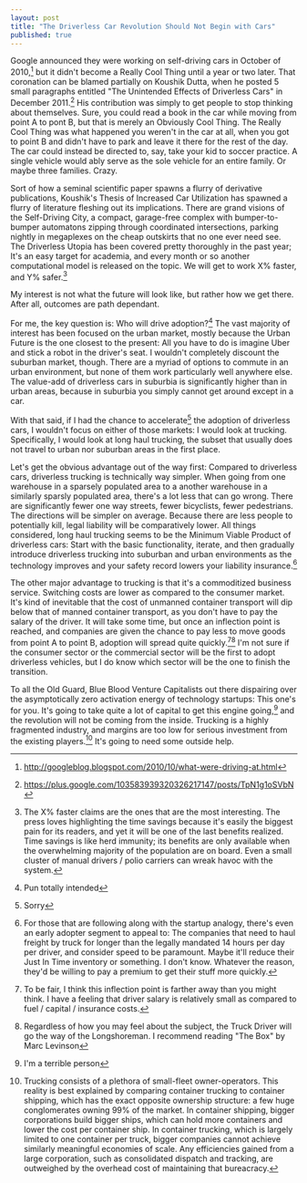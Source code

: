 ```yaml
---
layout: post
title: "The Driverless Car Revolution Should Not Begin with Cars"
published: true
---
```


Google announced they were working on self-driving cars in October of 2010,[^1] but it didn't become a Really Cool Thing until a year or two later. That coronation can be blamed partially on Koushik Dutta, when he posted 5 small paragraphs entitled "The Unintended Effects of Driverless Cars" in December 2011.[^2] His contribution was simply to get people to stop thinking about themselves. Sure, you could read a book in the car while moving from point A to pont B, but that is merely an Obviously Cool Thing. The Really Cool Thing was what happened you weren't in the car at all, when you got to point B and didn't have to park and leave it there for the rest of the day. The car could instead be directed to, say, take your kid to soccer practice. A single vehicle would ably serve as the sole vehicle for an entire family. Or maybe three families. Crazy.

Sort of how a seminal scientific paper spawns a flurry of derivative publications, Koushik's Thesis of Increased Car Utilization has spawned a flurry of literature fleshing out its implications. There are grand visions of the Self-Driving City, a compact, garage-free complex with bumper-to-bumper automatons zipping through coordinated intersections, parking nightly in megaplexes on the cheap outskirts that no one ever need see. The Driverless Utopia has been covered pretty thoroughly in the past year; It's an easy target for academia, and every month or so another computational model is released on the topic. We will get to work X% faster, and Y% safer.[^3]

My interest is not what the future will look like, but rather how we get there. After all, outcomes are path dependant.

For me, the key question is: Who will drive adoption?[^4] The vast majority of interest has been focused on the urban market, mostly because the Urban Future is the one closest to the present: All you have to do is imagine Uber and stick a robot in the driver's seat. I wouldn't completely discount the suburban market, though. There are a myriad of options to commute in an urban environment, but none of them work particularly well anywhere else. The value-add of driverless cars in suburbia is significantly higher than in urban areas, because in suburbia you simply cannot get around except in a car.

With that said, if I had the chance to accelerate[^5] the adoption of driverless cars, I wouldn't focus on either of those markets: I would look at  trucking. Specifically, I would look at long haul trucking, the subset that usually does not travel to urban nor suburban areas in the first place.

Let's get the obvious advantage out of the way first: Compared to driverless cars, driverless trucking is technically way simpler. When going from one warehouse in a sparsely populated area to a another warehouse in a similarly sparsly populated area, there's a lot less that can go wrong. There are significantly fewer one way streets, fewer bicyclists, fewer pedestrians. The directions will be simpler on average. Because there are less people to potentially kill, legal liability will be comparatively lower. All things considered, long haul trucking seems to be the Minimum Viable Product of driverless cars: Start with the basic functionality, iterate, and then gradually introduce driverless trucking into suburban and urban environments as the technology improves and your safety record lowers your liability insurance.[^6]

The other major advantage to trucking is that it's a commoditized business service. Switching costs are lower as compared to the consumer market. It's kind of inevitable that the cost of unmanned container transport will dip below that of manned container transport, as you don't have to pay the salary of the driver. It will take some time, but once an inflection point is reached, and companies are given the chance to pay less to move goods from point A to point B, adoption will spread quite quickly.[^7][^8] I'm not sure if the consumer sector or the commercial sector will be the first to adopt driverless vehicles, but I do know which sector will be the one to finish the transition.

To all the Old Guard, Blue Blood Venture Capitalists out there dispairing over the asymptotically zero activation energy of technology startups: This one's for you. It's going to take quite a lot of capital to get this engine going,[^9] and the revolution will not be coming from the inside. Trucking is a highly fragmented industry, and margins are too low for serious investment from the existing players.[^10] It's going to need some outside help.

[^1]: http://googleblog.blogspot.com/2010/10/what-were-driving-at.html
[^2]: https://plus.google.com/103583939320326217147/posts/TpN1g1oSVbN
[^3]: The X% faster claims are the ones that are the most interesting. The press loves highlighting the time savings because it's easily the biggest pain for its readers, and yet it will be one of the last benefits realized. Time savings is like herd immunity; its benefits are only available when the overwhelming majority of the population are on board. Even a small cluster of manual drivers / polio carriers can wreak havoc with the system.
[^4]: Pun totally intended
[^5]: Sorry
[^6]: For those that are following along with the startup analogy, there's even an early adopter segment to appeal to: The companies that need to haul freight by truck for longer than the legally mandated 14 hours per day per driver, and consider speed to be paramount. Maybe it'll reduce their Just In Time inventory or something. I don't know. Whatever the reason, they'd be willing to pay a premium to get their stuff more quickly.
[^7]: To be fair, I think this inflection point is farther away than you might think. I have a feeling that driver salary is relatively small as compared to fuel / capital / insurance costs.
[^8]: Regardless of how you may feel about the subject, the Truck Driver will go the way of the Longshoreman. I recommend reading "The Box" by Marc Levinson
[^9]: I'm a terrible person
[^10]: Trucking consists of a plethora of small-fleet owner-operators. This reality is best explained by comparing container trucking to container shipping, which has the exact opposite ownership structure: a few huge conglomerates owning 99% of the market. In container shipping, bigger corporations build bigger ships, which can hold more containers and lower the cost per container ship. In container trucking, which is largely limited to one container per truck, bigger companies cannot achieve similarly meaningful economies of scale. Any efficiencies gained from a large corporation, such as consolidated dispatch and tracking, are outweighed by the overhead cost of maintaining that bureacracy.